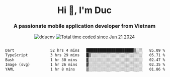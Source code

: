 <h1 align="center">
  Hi 👋, I'm  Duc</h1>
<h3 align="center">A passionate mobile application developer from Vietnam</h3>  
  
<p align="center"> <img src="https://komarev.com/ghpvc/?username=dducnv&label=Profile%20views&color=0e75b6&style=flat" alt="dducnv" /> 
<a href="https://wakatime.com/@4d2a2cd9-1bcb-4dd1-84a4-dce128a35137"><img src="https://wakatime.com/badge/user/4d2a2cd9-1bcb-4dd1-84a4-dce128a35137.svg" alt="Total time coded since Jun 21 2024" /></a>
</p>  

<div style="width: 100vw; overflow-x: auto; flex:center">
  <!--START_SECTION:waka-->

```txt
Dart                52 hrs 4 mins   █████████████████████▒░░░   85.09 %
TypeScript          3 hrs 29 mins   █▒░░░░░░░░░░░░░░░░░░░░░░░   05.71 %
Bash                1 hr 30 mins    ▓░░░░░░░░░░░░░░░░░░░░░░░░   02.47 %
Image (svg)         1 hr 26 mins    ▓░░░░░░░░░░░░░░░░░░░░░░░░   02.35 %
YAML                1 hr 8 mins     ▒░░░░░░░░░░░░░░░░░░░░░░░░   01.86 %
```

<!--END_SECTION:waka-->
</div>




  
